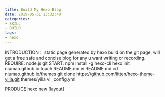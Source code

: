 ```yaml
---
title: Build My Hexo Blog
date: 2019-05-31 13:32:40
categories:
- SKILL
- BUILD
tags:
- hexo
---
```

INTRODUCTION：
static page generated by hexo build on the git page, will get a free safe and concise blog for any u want writing or recording.
REQUIRE:
node.js git
START:
npm install -g hexo-cli
hexo init niumao.github.io
touch README.md
vi README.md
cd niumao.github.io/themes
git clone https://github.com/litten/hexo-theme-yilia.git themes/yilia
vi _config.yml

PRODUCE
hexo new [layout] <title>



{% blockquote %}
links:
theme: https://github.com/litten/hexo-theme-yilia
doc: https://hexo.io/zh-cn/docs/setup
{% endblockquote %}
